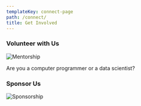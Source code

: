 ```yaml
---
templateKey: connect-page
path: /connect/
title: Get Involved
---
```

### Volunteer with Us

![Mentorship](/img/volunteer.png)

Are you a computer programmer or a data scientist?

### Sponsor Us

![Sponsorship](/img/sponsorship.png)
